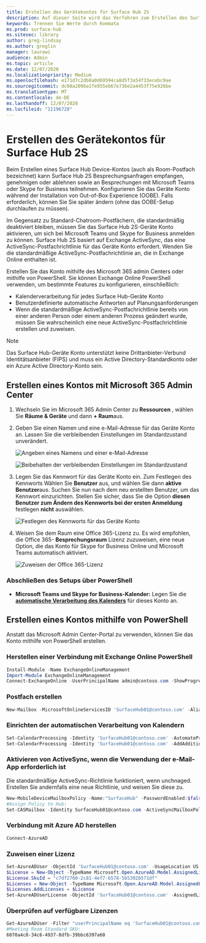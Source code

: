 ```yaml
---
title: Erstellen des Gerätekontos für Surface Hub 2S
description: Auf dieser Seite wird das Verfahren zum Erstellen des Surface Hub 2S-Geräte Kontos beschrieben.
keywords: Trennen Sie Werte durch Kommata
ms.prod: surface-hub
ms.sitesec: library
author: greg-lindsay
ms.author: greglin
manager: laurawi
audience: Admin
ms.topic: article
ms.date: 12/07/2020
ms.localizationpriority: Medium
ms.openlocfilehash: e171d7c2db8a0d69594ca8d5f3a54f33ecebc9ae
ms.sourcegitcommit: dc08a2096a1fe955eb67e736e2a4453f75e926be
ms.translationtype: MT
ms.contentlocale: de-DE
ms.lasthandoff: 12/07/2020
ms.locfileid: "11196728"
---
```

# Erstellen des Gerätekontos für Surface Hub 2S

Beim Erstellen eines Surface Hub Device-Kontos (auch als Room-Postfach bezeichnet) kann Surface Hub 2S Besprechungsanfragen empfangen, genehmigen oder ablehnen sowie an Besprechungen mit Microsoft Teams oder Skype for Business teilnehmen. Konfigurieren Sie das Geräte Konto während der Installation von Out-of-Box Experience (OOBE). Falls erforderlich, können Sie Sie später ändern (ohne das OOBE-Setup durchlaufen zu müssen).

Im Gegensatz zu Standard-Chatroom-Postfächern, die standardmäßig deaktiviert bleiben, müssen Sie das Surface Hub 2S-Geräte Konto aktivieren, um sich bei Microsoft Teams und Skype for Business anmelden zu können. Surface Hub 2S basiert auf Exchange ActiveSync, das eine ActiveSync-Postfachrichtlinie für das Geräte Konto erfordert. Wenden Sie die standardmäßige ActiveSync-Postfachrichtlinie an, die in Exchange Online enthalten ist.

Erstellen Sie das Konto mithilfe des Microsoft 365 admin Centers oder mithilfe von PowerShell. Sie können Exchange Online PowerShell verwenden, um bestimmte Features zu konfigurieren, einschließlich:

- Kalenderverarbeitung für jedes Surface Hub-Geräte Konto
- Benutzerdefinierte automatische Antworten auf Planungsanforderungen
- Wenn die standardmäßige ActiveSync-Postfachrichtlinie bereits von einer anderen Person oder einem anderen Prozess geändert wurde, müssen Sie wahrscheinlich eine neue ActiveSync-Postfachrichtlinie erstellen und zuweisen.

> [!NOTE]  
> Das Surface Hub-Geräte Konto unterstützt keine Drittanbieter-Verbund Identitätsanbieter (FIPS) und muss ein Active Directory-Standardkonto oder ein Azure Active Directory-Konto sein.

## Erstellen eines Kontos mit Microsoft 365 Admin Center

1. Wechseln Sie im Microsoft 365 Admin Center zu **Ressourcen** , wählen Sie **Räume & Geräte** und dann **+ Raum**aus.

2. Geben Sie einen Namen und eine e-Mail-Adresse für das Geräte Konto an. Lassen Sie die verbleibenden Einstellungen im Standardzustand unverändert.

   ![Angeben eines Namens und einer e-Mail-Adresse](images/sh2-account2.png)

   ![Beibehalten der verbleibenden Einstellungen im Standardzustand](images/sh2-account3.png)

3. Legen Sie das Kennwort für das Geräte Konto ein. Zum Festlegen des Kennworts Wählen Sie **Benutzer** aus, und wählen Sie dann **aktive Benutzer**aus. Suchen Sie nun nach dem neu erstellten Benutzer, um das Kennwort einzurichten. Stellen Sie sicher, dass Sie die Option **diesen Benutzer zum Ändern des Kennworts bei der ersten Anmeldung** festlegen **nicht** auswählen.

   ![Festlegen des Kennworts für das Geräte Konto](images/sh2-account4.png)

4. Weisen Sie dem Raum eine Office 365-Lizenz zu. Es wird empfohlen, die Office 365- **Besprechungsraum** Lizenz zuzuweisen, eine neue Option, die das Konto für Skype for Business Online und Microsoft Teams automatisch aktiviert.

   ![Zuweisen der Office 365-Lizenz](images/sh2-account5.png)

### Abschließen des Setups über PowerShell

- **Microsoft Teams und Skype for Business-Kalender:** Legen Sie die [**automatische Verarbeitung des Kalenders**](https://docs.microsoft.com/surface-hub/surface-hub-2s-account?source=docs#set-calendar-auto-processing) für dieses Konto an.

## Erstellen eines Kontos mithilfe von PowerShell

Anstatt das Microsoft Admin Center-Portal zu verwenden, können Sie das Konto mithilfe von PowerShell erstellen.

### Herstellen einer Verbindung mit Exchange Online PowerShell

```powershell
Install-Module -Name ExchangeOnlineManagement
Import-Module ExchangeOnlineManagement
Connect-ExchangeOnline -UserPrincipalName admin@contoso.com -ShowProgress $true
```

### Postfach erstellen

```powershell
New-Mailbox -MicrosoftOnlineServicesID 'SurfaceHub01@contoso.com' -Alias SurfaceHub01 -Name "Surface Hub 01" -Room -EnableRoomMailboxAccount $true -RoomMailboxPassword (ConvertTo-SecureString -String 'Pass@word1' -AsPlainText -Force)
```

### Einrichten der automatischen Verarbeitung von Kalendern

```powershell
Set-CalendarProcessing -Identity 'SurfaceHub01@contoso.com' -AutomateProcessing AutoAccept -AddOrganizerToSubject $false -AllowConflicts $false -DeleteComments $false -DeleteSubject $false -RemovePrivateProperty $false
Set-CalendarProcessing -Identity 'SurfaceHub01@contoso.com' -AddAdditionalResponse $true -AdditionalResponse "This is a Microsoft Surface Hub. Please make sure this meeting is a Microsoft Teams meeting!"
```

### Aktivieren von ActiveSync, wenn die Verwendung der e-Mail-App erforderlich ist

 Die standardmäßige ActiveSync-Richtlinie funktioniert, wenn unchnaged. Erstellen Sie andernfalls eine neue Richtlinie, und weisen Sie diese zu.

```powershell
New-MobileDeviceMailboxPolicy -Name:"SurfaceHub" -PasswordEnabled:$false
#Assign Policy to Hub:
Set-CASMailbox -Identity SurfaceHub01@contoso.com -ActiveSyncMailboxPolicy "SurfaceHub"
```
### Verbindung mit Azure AD herstellen

```powershell
Connect-AzureAD
```

### Zuweisen einer Lizenz

```powershell
Set-AzureADUser -ObjectId 'SurfaceHub01@contoso.com' -UsageLocation US
$License = New-Object -TypeName Microsoft.Open.AzureAD.Model.AssignedLicense 
$License.SkuId = "c7df2760-2c81-4ef7-b578-5b5392b571df" 
$Licenses = New-Object -TypeName Microsoft.Open.AzureAD.Model.AssignedLicenses 
$Licenses.AddLicenses = $License 
Set-AzureADUserLicense -ObjectId 'SurfaceHub01@contoso.com' -AssignedLicenses $Licenses
```

### Überprüfen auf verfügbare Lizenzen

```powershell
Get-AzureADUser -Filter "userPrincipalName eq 'SurfaceHub01@contoso.com'" |fl *
#Meeting Room Standard SKU:
6070a4c8-34c6-4937-8dfb-39bbc6397a60
```